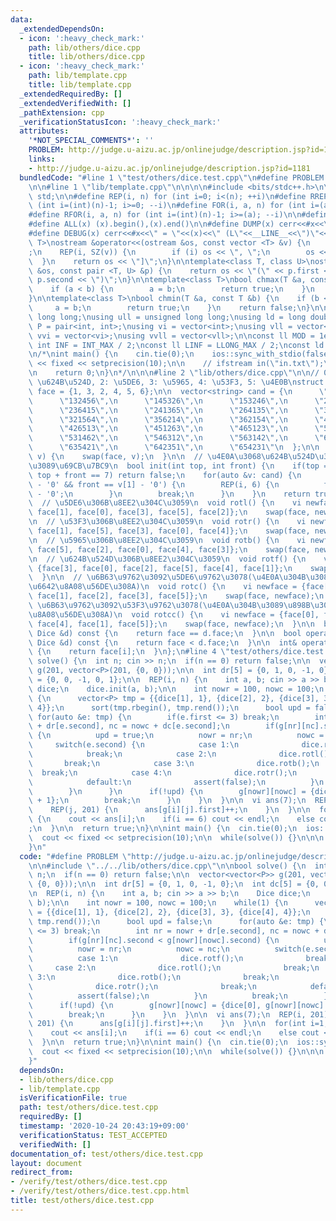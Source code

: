 ```yaml
---
data:
  _extendedDependsOn:
  - icon: ':heavy_check_mark:'
    path: lib/others/dice.cpp
    title: lib/others/dice.cpp
  - icon: ':heavy_check_mark:'
    path: lib/template.cpp
    title: lib/template.cpp
  _extendedRequiredBy: []
  _extendedVerifiedWith: []
  _pathExtension: cpp
  _verificationStatusIcon: ':heavy_check_mark:'
  attributes:
    '*NOT_SPECIAL_COMMENTS*': ''
    PROBLEM: http://judge.u-aizu.ac.jp/onlinejudge/description.jsp?id=1181
    links:
    - http://judge.u-aizu.ac.jp/onlinejudge/description.jsp?id=1181
  bundledCode: "#line 1 \"test/others/dice.test.cpp\"\n#define PROBLEM \"http://judge.u-aizu.ac.jp/onlinejudge/description.jsp?id=1181\"\
    \n\n#line 1 \"lib/template.cpp\"\n\n\n\n#include <bits/stdc++.h>\n\nusing namespace\
    \ std;\n\n#define REP(i, n) for (int i=0; i<(n); ++i)\n#define RREP(i, n) for\
    \ (int i=(int)(n)-1; i>=0; --i)\n#define FOR(i, a, n) for (int i=(a); i<(n); ++i)\n\
    #define RFOR(i, a, n) for (int i=(int)(n)-1; i>=(a); --i)\n\n#define SZ(x) ((int)(x).size())\n\
    #define ALL(x) (x).begin(),(x).end()\n\n#define DUMP(x) cerr<<#x<<\" = \"<<(x)<<endl\n\
    #define DEBUG(x) cerr<<#x<<\" = \"<<(x)<<\" (L\"<<__LINE__<<\")\"<<endl;\n\ntemplate<class\
    \ T>\nostream &operator<<(ostream &os, const vector <T> &v) {\n    os << \"[\"\
    ;\n    REP(i, SZ(v)) {\n        if (i) os << \", \";\n        os << v[i];\n  \
    \  }\n    return os << \"]\";\n}\n\ntemplate<class T, class U>\nostream &operator<<(ostream\
    \ &os, const pair <T, U> &p) {\n    return os << \"(\" << p.first << \" \" <<\
    \ p.second << \")\";\n}\n\ntemplate<class T>\nbool chmax(T &a, const T &b) {\n\
    \    if (a < b) {\n        a = b;\n        return true;\n    }\n    return false;\n\
    }\n\ntemplate<class T>\nbool chmin(T &a, const T &b) {\n    if (b < a) {\n   \
    \     a = b;\n        return true;\n    }\n    return false;\n}\n\nusing ll =\
    \ long long;\nusing ull = unsigned long long;\nusing ld = long double;\nusing\
    \ P = pair<int, int>;\nusing vi = vector<int>;\nusing vll = vector<ll>;\nusing\
    \ vvi = vector<vi>;\nusing vvll = vector<vll>;\n\nconst ll MOD = 1e9 + 7;\nconst\
    \ int INF = INT_MAX / 2;\nconst ll LINF = LLONG_MAX / 2;\nconst ld eps = 1e-9;\n\
    \n/*\nint main() {\n    cin.tie(0);\n    ios::sync_with_stdio(false);\n    cout\
    \ << fixed << setprecision(10);\n\n    // ifstream in(\"in.txt\");\n    // cin.rdbuf(in.rdbuf());\n\
    \n    return 0;\n}\n*/\n\n\n#line 2 \"lib/others/dice.cpp\"\n\n// 0: \u4E0A, 1:\
    \ \u624B\u524D, 2: \u5DE6, 3: \u5965, 4: \u53F3, 5: \u4E0B\nstruct Dice {\n  vi\
    \ face = {1, 3, 2, 4, 5, 6};\n\n  vector<string> cand = {\n      \"124536\",\n\
    \      \"132456\",\n      \"145326\",\n      \"153246\",\n      \"213645\",\n\
    \      \"236415\",\n      \"241365\",\n      \"264135\",\n      \"315624\",\n\
    \      \"321564\",\n      \"356214\",\n      \"362154\",\n      \"412653\",\n\
    \      \"426513\",\n      \"451263\",\n      \"465123\",\n      \"514632\",\n\
    \      \"531462\",\n      \"546312\",\n      \"563142\",\n      \"623541\",\n\
    \      \"635421\",\n      \"642351\",\n      \"654231\"\n  };\n\n  void init(vi\
    \ v) {\n    swap(face, v);\n  }\n\n  // \u4E0A\u3068\u624B\u524D\u306E\u5024\u304B\
    \u3089\u69CB\u7BC9\n  bool init(int top, int front) {\n    if(top == front ||\
    \ top + front == 7) return false;\n    for(auto &v: cand) {\n      if(top == v[0]\
    \ - '0' && front == v[1] - '0') {\n        REP(i, 6) {\n          face[i] = v[i]\
    \ - '0';\n        }\n        break;\n      }\n    }\n    return true;\n  }\n\n\
    \  // \u5DE6\u306B\u8EE2\u304C\u3059\n  void rotl() {\n    vi newface = {face[4],\
    \ face[1], face[0], face[3], face[5], face[2]};\n    swap(face, newface);\n  }\n\
    \n  // \u53F3\u306B\u8EE2\u304C\u3059\n  void rotr() {\n    vi newface = {face[2],\
    \ face[1], face[5], face[3], face[0], face[4]};\n    swap(face, newface);\n  }\n\
    \n  // \u5965\u306B\u8EE2\u304C\u3059\n  void rotb() {\n    vi newface = {face[1],\
    \ face[5], face[2], face[0], face[4], face[3]};\n    swap(face, newface);\n  }\n\
    \n  // \u624B\u524D\u306B\u8EE2\u304C\u3059\n  void rotf() {\n    vi newface =\
    \ {face[3], face[0], face[2], face[5], face[4], face[1]};\n    swap(face, newface);\n\
    \  }\n\n  // \u6B63\u9762\u3092\u5DE6\u9762\u3078(\u4E0A\u304B\u3089\u307F\u3066\
    \u6642\u8A08\u56DE\u308A)\n  void rotc() {\n    vi newface = {face[0], face[4],\
    \ face[1], face[2], face[3], face[5]};\n    swap(face, newface);\n  }\n\n  //\
    \ \u6B63\u9762\u3092\u53F3\u9762\u3078(\u4E0A\u304B\u3089\u898B\u3066\u53CD\u6642\
    \u8A08\u56DE\u308A)\n  void rotcc() {\n    vi newface = {face[0], face[2], face[3],\
    \ face[4], face[1], face[5]};\n    swap(face, newface);\n  }\n\n  bool operator==(const\
    \ Dice &d) const {\n    return face == d.face;\n  }\n\n  bool operator<(const\
    \ Dice &d) const {\n    return face < d.face;\n  }\n\n  int& operator[](int i)\
    \ {\n    return face[i];\n  }\n};\n#line 4 \"test/others/dice.test.cpp\"\n\nbool\
    \ solve() {\n  int n; cin >> n;\n  if(n == 0) return false;\n\n  vector<vector<P>>\
    \ g(201, vector<P>(201, {0, 0}));\n\n  int dr[5] = {0, 1, 0, -1, 0};\n  int dc[5]\
    \ = {0, 0, -1, 0, 1};\n\n  REP(i, n) {\n    int a, b; cin >> a >> b;\n    Dice\
    \ dice;\n    dice.init(a, b);\n\n    int nowr = 100, nowc = 100;\n    while(1)\
    \ {\n      vector<P> tmp = {{dice[1], 1}, {dice[2], 2}, {dice[3], 3}, {dice[4],\
    \ 4}};\n      sort(tmp.rbegin(), tmp.rend());\n      bool upd = false;\n     \
    \ for(auto &e: tmp) {\n        if(e.first <= 3) break;\n        int nr = nowr\
    \ + dr[e.second], nc = nowc + dc[e.second];\n        if(g[nr][nc].second < g[nowr][nowc].second)\
    \ {\n          upd = true;\n          nowr = nr;\n          nowc = nc;\n     \
    \     switch(e.second) {\n            case 1:\n              dice.rotf();\n  \
    \            break;\n            case 2:\n              dice.rotl();\n       \
    \       break;\n            case 3:\n              dice.rotb();\n            \
    \  break;\n            case 4:\n              dice.rotr();\n              break;\n\
    \            default:\n              assert(false);\n          }\n          break;\n\
    \        }\n      }\n      if(!upd) {\n        g[nowr][nowc] = {dice[0], g[nowr][nowc].second\
    \ + 1};\n        break;\n      }\n    }\n  }\n\n  vi ans(7);\n  REP(i, 201) {\n\
    \    REP(j, 201) {\n      ans[g[i][j].first]++;\n    }\n  }\n\n  for(int i=1;i<=6;++i)\
    \ {\n    cout << ans[i];\n    if(i == 6) cout << endl;\n    else cout << \" \"\
    ;\n  }\n\n  return true;\n}\n\nint main() {\n  cin.tie(0);\n  ios::sync_with_stdio(false);\n\
    \  cout << fixed << setprecision(10);\n\n  while(solve()) {}\n\n\n  return 0;\n\
    }\n"
  code: "#define PROBLEM \"http://judge.u-aizu.ac.jp/onlinejudge/description.jsp?id=1181\"\
    \n\n#include \"../../lib/others/dice.cpp\"\n\nbool solve() {\n  int n; cin >>\
    \ n;\n  if(n == 0) return false;\n\n  vector<vector<P>> g(201, vector<P>(201,\
    \ {0, 0}));\n\n  int dr[5] = {0, 1, 0, -1, 0};\n  int dc[5] = {0, 0, -1, 0, 1};\n\
    \n  REP(i, n) {\n    int a, b; cin >> a >> b;\n    Dice dice;\n    dice.init(a,\
    \ b);\n\n    int nowr = 100, nowc = 100;\n    while(1) {\n      vector<P> tmp\
    \ = {{dice[1], 1}, {dice[2], 2}, {dice[3], 3}, {dice[4], 4}};\n      sort(tmp.rbegin(),\
    \ tmp.rend());\n      bool upd = false;\n      for(auto &e: tmp) {\n        if(e.first\
    \ <= 3) break;\n        int nr = nowr + dr[e.second], nc = nowc + dc[e.second];\n\
    \        if(g[nr][nc].second < g[nowr][nowc].second) {\n          upd = true;\n\
    \          nowr = nr;\n          nowc = nc;\n          switch(e.second) {\n  \
    \          case 1:\n              dice.rotf();\n              break;\n       \
    \     case 2:\n              dice.rotl();\n              break;\n            case\
    \ 3:\n              dice.rotb();\n              break;\n            case 4:\n\
    \              dice.rotr();\n              break;\n            default:\n    \
    \          assert(false);\n          }\n          break;\n        }\n      }\n\
    \      if(!upd) {\n        g[nowr][nowc] = {dice[0], g[nowr][nowc].second + 1};\n\
    \        break;\n      }\n    }\n  }\n\n  vi ans(7);\n  REP(i, 201) {\n    REP(j,\
    \ 201) {\n      ans[g[i][j].first]++;\n    }\n  }\n\n  for(int i=1;i<=6;++i) {\n\
    \    cout << ans[i];\n    if(i == 6) cout << endl;\n    else cout << \" \";\n\
    \  }\n\n  return true;\n}\n\nint main() {\n  cin.tie(0);\n  ios::sync_with_stdio(false);\n\
    \  cout << fixed << setprecision(10);\n\n  while(solve()) {}\n\n\n  return 0;\n\
    }"
  dependsOn:
  - lib/others/dice.cpp
  - lib/template.cpp
  isVerificationFile: true
  path: test/others/dice.test.cpp
  requiredBy: []
  timestamp: '2020-10-24 20:43:19+09:00'
  verificationStatus: TEST_ACCEPTED
  verifiedWith: []
documentation_of: test/others/dice.test.cpp
layout: document
redirect_from:
- /verify/test/others/dice.test.cpp
- /verify/test/others/dice.test.cpp.html
title: test/others/dice.test.cpp
---
```

